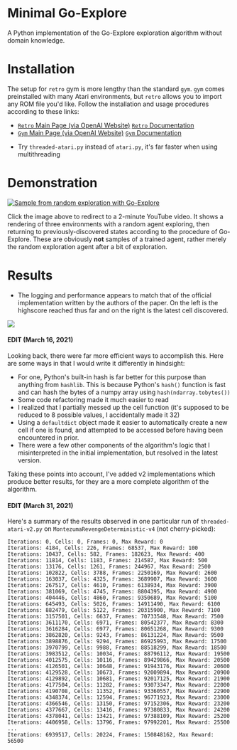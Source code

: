 # Minimal Go-Explore
A Python implementation of the Go-Explore exploration algorithm without domain knowledge.

# Installation
The setup for `retro` gym is more lengthy than the standard `gym`. `gym` comes preinstalled with many Atari environments, but `retro` allows you to import any ROM file you'd like. Follow the installation and usage procedures according to these links:
- [`Retro` Main Page (via OpenAI Website)](https://openai.com/blog/gym-retro/) [`Retro` Documentation](https://retro.readthedocs.io/en/latest/getting_started.html)
- [`Gym` Main Page (via OpenAI Website)](https://gym.openai.com/) [`Gym` Documentation](https://gym.openai.com/docs/)

* Try `threaded-atari.py` instead of `atari.py`, it's far faster when using multithreading

# Demonstration
[![Sample from random exploration with Go-Explore](https://img.youtube.com/vi/u_E8dyRb5YE/hqdefault.jpg)](https://www.youtube.com/watch?v=u_E8dyRb5YE&feature=youtu.be)

Click the image above to redirect to a 2-minute YouTube video. It shows a rendering of three environments with a random agent exploring, then returning to previously-discovered states according to the procedure of Go-Explore. These are obviously **not** samples of a trained agent, rather merely the random exploration agent after a bit of exploration.

# Results
- The logging and performance appears to match that of the official implementation written by the authors of the paper. On the left is the highscore reached thus far and on the right is the latest cell discovered.

<img src="https://i.ibb.co/kXQtG5p/Screen-Shot-2021-03-31-at-12-41-25-PM.png">

#### **EDIT (March 16, 2021)**
Looking back, there were far more efficient ways to accomplish this. Here are some ways in that I would write it differently in hindsight:
* For one, Python's built-in hash is far better for this purpose than anything from `hashlib`. This is because Python's `hash()` function is fast and can hash the bytes of a numpy array using `hash(ndarray.tobytes())`
* Some code refactoring made it much easier to read
* I realized that I partially messed up the cell function (it's supposed to be reduced to 8 possible values, I accidentally made it 32)
* Using a `defaultdict` object made it easier to automatically create a new cell if one is found, and attempted to be accessed before having been encountered in prior.
* There were a few other components of the algorithm's logic that I misinterpreted in the initial implementation, but resolved in the latest version.

Taking these points into account, I've added v2 implementations which produce better results, for they are a more complete algorithm of the algorithm.

#### **EDIT (March 31, 2021)**
Here's a summary of the results observed in one particular run of `threaded-atari-v2.py` on `MontezumaRevengeDeterministic-v4` (not cherry-picked):
```
Iterations: 0, Cells: 0, Frames: 0, Max Reward: 0
Iterations: 4184, Cells: 226, Frames: 68537, Max Reward: 100
Iterations: 10437, Cells: 582, Frames: 182623, Max Reward: 400
Iterations: 11814, Cells: 1183, Frames: 214587, Max Reward: 500
Iterations: 13176, Cells: 1261, Frames: 244967, Max Reward: 2500
Iterations: 102822, Cells: 3788, Frames: 2250169, Max Reward: 2600
Iterations: 163037, Cells: 4325, Frames: 3689907, Max Reward: 3600
Iterations: 267517, Cells: 4610, Frames: 6138934, Max Reward: 3900
Iterations: 381069, Cells: 4745, Frames: 8804395, Max Reward: 4900
Iterations: 404446, Cells: 4860, Frames: 9350689, Max Reward: 5100
Iterations: 645493, Cells: 5026, Frames: 14911490, Max Reward: 6100
Iterations: 882479, Cells: 5122, Frames: 20315900, Max Reward: 7100
Iterations: 3157501, Cells: 6637, Frames: 70733548, Max Reward: 7500
Iterations: 3611170, Cells: 6971, Frames: 80542377, Max Reward: 8300
Iterations: 3616284, Cells: 6977, Frames: 80651268, Max Reward: 9300
Iterations: 3862820, Cells: 9243, Frames: 86131224, Max Reward: 9500
Iterations: 3898876, Cells: 9294, Frames: 86925993, Max Reward: 17500
Iterations: 3970799, Cells: 9988, Frames: 88518299, Max Reward: 18500
Iterations: 3983512, Cells: 10034, Frames: 88796112, Max Reward: 19500
Iterations: 4012575, Cells: 10116, Frames: 89429866, Max Reward: 20500
Iterations: 4126501, Cells: 10648, Frames: 91943176, Max Reward: 20600
Iterations: 4129528, Cells: 10673, Frames: 92009894, Max Reward: 20900
Iterations: 4129892, Cells: 10681, Frames: 92017125, Max Reward: 21900
Iterations: 4177504, Cells: 11282, Frames: 93073347, Max Reward: 22000
Iterations: 4190708, Cells: 11352, Frames: 93360557, Max Reward: 22900
Iterations: 4348374, Cells: 12594, Frames: 96771923, Max Reward: 23000
Iterations: 4366546, Cells: 13150, Frames: 97152306, Max Reward: 23200
Iterations: 4377667, Cells: 13416, Frames: 97380833, Max Reward: 24200
Iterations: 4378041, Cells: 13421, Frames: 97388109, Max Reward: 25200
Iterations: 4406958, Cells: 13796, Frames: 97992201, Max Reward: 25500
...
Iterations: 6939517, Cells: 20224, Frames: 150848162, Max Reward: 56500
```

